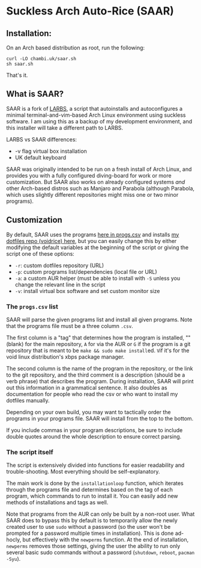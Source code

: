 # Suckless Arch Auto-Rice (SAAR)


## Installation:

On an Arch based distribution as root, run the following:

```
curl -LO chambi.uk/saar.sh
sh saar.sh
```

That's it.

## What is SAAR?

SAAR is a fork of [LARBS](https://github.com/LukeSmithxyz/LARBS), 
a script that autoinstalls and autoconfigures a 
minimal terminal-and-vim-based Arch Linux environment 
using suckless software. I am using this as a backup 
of my development environment, and this installer 
will take a different path to LARBS.

LARBS vs SAAR differences:
- -v flag virtual box installation
- UK default keyboard

SAAR was originally intended to be run on a fresh install of Arch Linux, and
provides you with a fully configured diving-board for work or more
customization. But SAAR also works on already configured systems *and* other
Arch-based distros such as Manjaro and Parabola (although Parabola,
which uses slightly different repositories might miss one or two minor
programs).

## Customization

By default, SAAR uses the programs [here in progs.csv](progs.csv) and installs
[my dotfiles repo (voidrice) here](https://github.com/GeorgeChambi/voidrice),
but you can easily change this by either modifying the default variables at the
beginning of the script or giving the script one of these options:

- `-r`: custom dotfiles repository (URL)
- `-p`: custom programs list/dependencies (local file or URL)
- `-a`: a custom AUR helper (must be able to install with `-S` unless you
  change the relevant line in the script
- `-v`: install virtual box software and set custom monitor size

### The `progs.csv` list

SAAR will parse the given programs list and install all given programs. Note
that the programs file must be a three column `.csv`.

The first column is a "tag" that determines how the program is installed, ""
(blank) for the main repository, `A` for via the AUR or `G` if the program is a
git repository that is meant to be `make && sudo make install`ed. `V`if it's for
the void linux distribution's xbps package manager.

The second column is the name of the program in the repository, or the link to
the git repository, and the third comment is a description (should be a verb
phrase) that describes the program. During installation, SAAR will print out
this information in a grammatical sentence. It also doubles as documentation
for people who read the csv or who want to install my dotfiles manually.

Depending on your own build, you may want to tactically order the programs in
your programs file. SAAR will install from the top to the bottom.

If you include commas in your program descriptions, be sure to include double
quotes around the whole description to ensure correct parsing.

### The script itself

The script is extensively divided into functions for easier readability and
trouble-shooting. Most everything should be self-explanatory.

The main work is done by the `installationloop` function, which iterates
through the programs file and determines based on the tag of each program,
which commands to run to install it. You can easily add new methods of
installations and tags as well.

Note that programs from the AUR can only be built by a non-root user. What
SAAR does to bypass this by default is to temporarily allow the newly created
user to use `sudo` without a password (so the user won't be prompted for a
password multiple times in installation). This is done ad-hocly, but
effectively with the `newperms` function. At the end of installation,
`newperms` removes those settings, giving the user the ability to run only
several basic sudo commands without a password (`shutdown`, `reboot`,
`pacman -Syu`).
